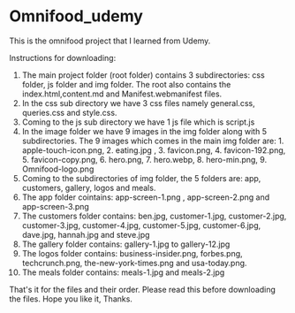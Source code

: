# Omnifood_udemy
This is the omnifood project that I learned from Udemy.

Instructions for downloading:
1) The main project folder (root folder) contains 3 subdirectories: css folder, js folder and img folder. The root also contains the index.html,content.md and Manifest.webmanifest files.
2) In the css sub directory we have 3 css files namely general.css, queries.css and style.css.
3) Coming to the js sub directory we have 1 js file which is script.js
4) In the image folder we have 9 images in the img folder along with 5 subdirectories. The 9 images which comes in the main img folder are: 1. apple-touch-icon.png, 2. eating.jpg , 3. favicon.png, 4. favicon-192.png, 5. favicon-copy.png, 6. hero.png, 7. hero.webp, 8. hero-min.png, 9. Omnifood-logo.png
5) Coming to the subdirectories of img folder, the 5 folders are: app, customers, gallery, logos and meals.
6) The app folder cointains: app-screen-1.png , app-screen-2.png and app-screen-3.png
7) The customers folder contains: ben.jpg, customer-1.jpg, customer-2.jpg, customer-3.jpg, customer-4.jpg, customer-5.jpg, customer-6.jpg, dave.jpg, hannah.jpg and steve.jpg
8) The gallery folder contains: gallery-1.jpg to gallery-12.jpg
9) The logos folder contains: business-insider.png, forbes.png, techcrunch.png, the-new-york-times.png and usa-today.png.
10) The meals folder contains: meals-1.jpg and meals-2.jpg

That's it for the files and their order. Please read this before downloading the files.
Hope you like it, Thanks.

